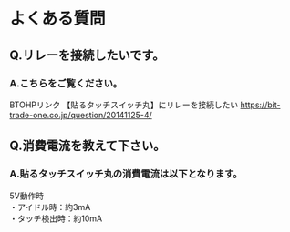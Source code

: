 # よくある質問

## Q.リレーを接続したいです。

### A.こちらをご覧ください。
BTOHPリンク 【貼るタッチスイッチ丸】にリレーを接続したい
https://bit-trade-one.co.jp/question/20141125-4/


## Q.消費電流を教えて下さい。

### A.貼るタッチスイッチ丸の消費電流は以下となります。

5V動作時  
・アイドル時：約3mA  
・タッチ検出時：約10mA  
